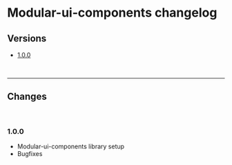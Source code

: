 # Modular-ui-components changelog

## Versions

- [1.0.0](#100)

<br>

---

## Changes

<br>

### 1.0.0

- Modular-ui-components library setup
- Bugfixes
